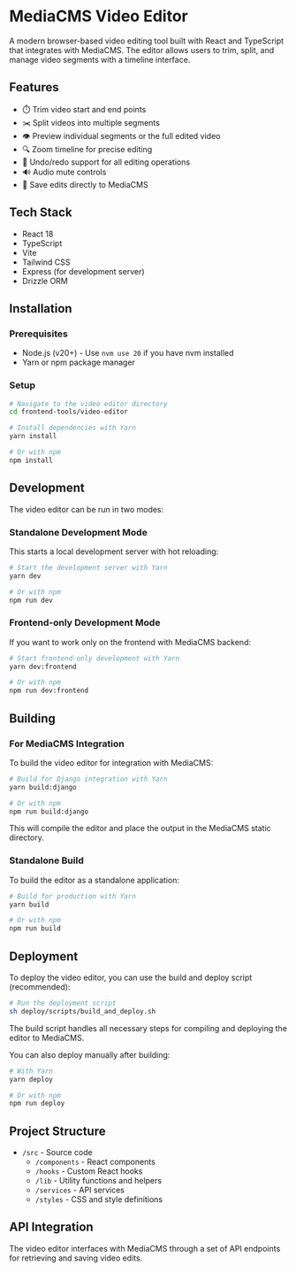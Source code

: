 # MediaCMS Video Editor

A modern browser-based video editing tool built with React and TypeScript that integrates with MediaCMS. The editor allows users to trim, split, and manage video segments with a timeline interface.

## Features

- ⏱️ Trim video start and end points
- ✂️ Split videos into multiple segments
- 👁️ Preview individual segments or the full edited video
- 🔍 Zoom timeline for precise editing
- 🔄 Undo/redo support for all editing operations
- 🔊 Audio mute controls
- 💾 Save edits directly to MediaCMS

## Tech Stack

- React 18
- TypeScript
- Vite
- Tailwind CSS
- Express (for development server)
- Drizzle ORM

## Installation

### Prerequisites

- Node.js (v20+) - Use `nvm use 20` if you have nvm installed
- Yarn or npm package manager

### Setup

```bash
# Navigate to the video editor directory
cd frontend-tools/video-editor

# Install dependencies with Yarn
yarn install

# Or with npm
npm install
```

## Development

The video editor can be run in two modes:

### Standalone Development Mode

This starts a local development server with hot reloading:

```bash
# Start the development server with Yarn
yarn dev

# Or with npm
npm run dev
```

### Frontend-only Development Mode

If you want to work only on the frontend with MediaCMS backend:

```bash
# Start frontend-only development with Yarn
yarn dev:frontend

# Or with npm
npm run dev:frontend
```

## Building

### For MediaCMS Integration

To build the video editor for integration with MediaCMS:

```bash
# Build for Django integration with Yarn
yarn build:django

# Or with npm
npm run build:django
```

This will compile the editor and place the output in the MediaCMS static directory.

### Standalone Build

To build the editor as a standalone application:

```bash
# Build for production with Yarn
yarn build

# Or with npm
npm run build
```

## Deployment

To deploy the video editor, you can use the build and deploy script (recommended):

```bash
# Run the deployment script
sh deploy/scripts/build_and_deploy.sh
```

The build script handles all necessary steps for compiling and deploying the editor to MediaCMS.

You can also deploy manually after building:

```bash
# With Yarn
yarn deploy

# Or with npm
npm run deploy
```

## Project Structure

- `/src` - Source code
  - `/components` - React components
  - `/hooks` - Custom React hooks
  - `/lib` - Utility functions and helpers
  - `/services` - API services
  - `/styles` - CSS and style definitions

## API Integration

The video editor interfaces with MediaCMS through a set of API endpoints for retrieving and saving video edits.